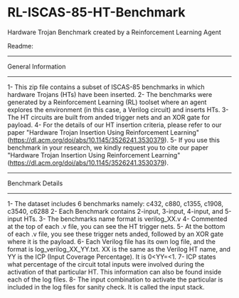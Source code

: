# RL-ISCAS-85-HT-Benchmark
Hardware Trojan Benchmark created by a Reinforcement Learning Agent

Readme:
*******************
General Information
*******************
1- This zip file contains a subset of ISCAS-85 benchmarks in which hardware Trojans (HTs) have been inserted.
2- The benchmarks were generated by a Reinforcement Learning (RL) toolset where an agent explores the environment (in this case, a Verilog circuit) and inserts HTs.
3- The HT circuits are built from anded trigger nets and an XOR gate for payload.
4- For the details of our HT insertion criteria, please refer to our paper "Hardware Trojan Insertion Using Reinforcement Learning" (https://dl.acm.org/doi/abs/10.1145/3526241.3530379).
5- If you use this benchmark in your research, we kindly request you to cite our paper "Hardware Trojan Insertion Using Reinforcement Learning" (https://dl.acm.org/doi/abs/10.1145/3526241.3530379).


*******************
Benchmark Details
*******************
1- The dataset includes 6 benchmarks namely: c432, c880, c1355, c1908, c3540, c6288
2- Each Benchmark contains 2-input, 3-input, 4-input, and 5-input HTs.
3- The benchmarks name format is verilog_XX.v 
4- Commented at the top of each .v file, you can see the HT trigger nets.
5- At the bottom of each .v file, you see these trigger nets anded, followed by an XOR gate where it is the payload.
6- Each Verilog file has its own log file, and the format is log_verilog_XX_YY.txt. XX is the same as the Verilog HT name, and YY is the ICP (Input Coverage Percentage). It is 0<YY=<1.
7- ICP states what percentage of the circuit total inputs were involved during the activation of that particular HT. This information can also be found inside each of the log files.
8- The input combination to activate the particular is included in the log files for sanity check. It is called the input stack.
